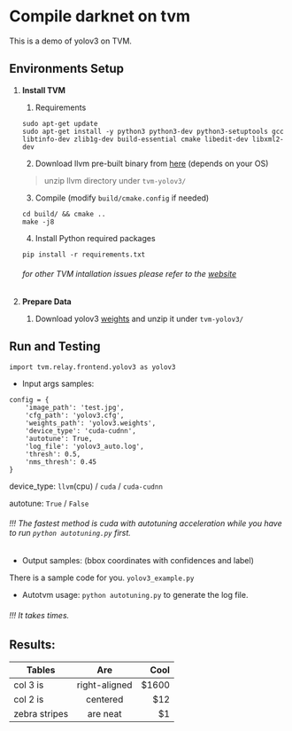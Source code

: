 # Compile darknet on tvm

This is a demo of yolov3 on TVM. 

## Environments Setup

1. **Install TVM**

    1. Requirements
    
    ```
    sudo apt-get update 
    sudo apt-get install -y python3 python3-dev python3-setuptools gcc libtinfo-dev zlib1g-dev build-essential cmake libedit-dev libxml2-dev
    ```
    
    2. Download llvm pre-built binary from [here](http://releases.llvm.org/download.html) (depends on your OS)
    
    > unzip llvm directory under `tvm-yolov3/`
    
    3. Compile (modify `build/cmake.config` if needed)
    
    ```
    cd build/ && cmake ..
    make -j8
    ```
    
    4. Install Python required packages
    
    `pip install -r requirements.txt`
    
    ###### for other TVM intallation issues please refer to the [website](https://docs.tvm.ai/install/from_source.html)
    
2. **Prepare Data**

    1. Download yolov3 [weights](https://pjreddie.com/media/files/yolov3.weights) and unzip it under `tvm-yolov3/`

## Run and Testing

`import tvm.relay.frontend.yolov3 as yolov3`

* Input args samples:

```
config = { 
    'image_path': 'test.jpg',
    'cfg_path': 'yolov3.cfg',
    'weights_path': 'yolov3.weights',
    'device_type': 'cuda-cudnn',
    'autotune': True,
    'log_file': 'yolov3_auto.log',
    'thresh': 0.5,
    'nms_thresh': 0.45
}
```

device_type: `llvm`(cpu) / `cuda` / `cuda-cudnn`

autotune: `True` / `False`

###### !!! The fastest method is cuda with autotuning acceleration while you have to run `python autotuning.py` first.

* Output samples: (bbox coordinates with confidences and label)


There is a sample code for you. `yolov3_example.py`

* Autotvm usage: `python autotuning.py` to generate the log file.

###### !!! It takes times.

## Results:

| Tables        | Are           | Cool  |
| ------------- |:-------------:| -----:|
| col 3 is      | right-aligned | $1600 |
| col 2 is      | centered      |   $12 |
| zebra stripes | are neat      |    $1 |

    
